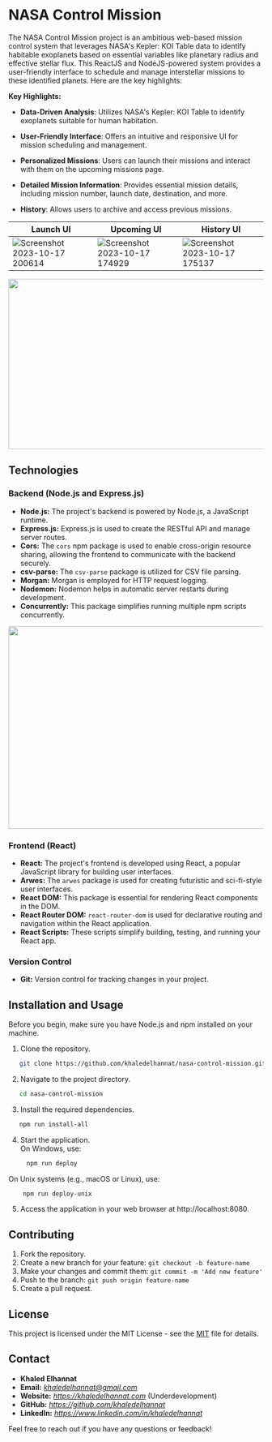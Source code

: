 # NASA Control Mission

The NASA Control Mission project is an ambitious web-based mission control system that leverages NASA's Kepler: KOI Table data to identify habitable exoplanets based on essential variables like planetary radius and effective stellar flux. This ReactJS and NodeJS-powered system provides a user-friendly interface to schedule and manage interstellar missions to these identified planets. Here are the key highlights:

**Key Highlights:**
- **Data-Driven Analysis**: Utilizes NASA's Kepler: KOI Table to identify exoplanets suitable for human habitation.

- **User-Friendly Interface**: Offers an intuitive and responsive UI for mission scheduling and management.

- **Personalized Missions**: Users can launch their missions and interact with them on the upcoming missions page.

- **Detailed Mission Information**: Provides essential mission details, including mission number, launch date, destination, and more.

- **History**: Allows users to archive and access previous missions.



|               Launch UI         |          Upcoming UI              |            History UI                |
| ----------------------------------- | ----------------------------------- | ----------------------------------- |
|![Screenshot 2023-10-17 200614](https://github.com/khaledelhannat/nasa-control-mission/assets/76536316/25be7af9-c4ff-4bca-b9bb-d18759ec82f6) | ![Screenshot 2023-10-17 174929](https://github.com/khaledelhannat/nasa-control-mission/assets/76536316/ac971f4d-e997-4f38-80fe-ec6268408b20) | ![Screenshot 2023-10-17 175137](https://github.com/khaledelhannat/nasa-control-mission/assets/76536316/05905584-636c-4348-9559-02baee7b89d9) |
<div align="center">
  <img src="https://github.com/khaledelhannat/nasa-control-mission/assets/76536316/92e1477f-18a2-40a7-8f24-dfc5aa8b4322" width="780" height="336">
</div>

## Technologies

### Backend (Node.js and Express.js)
- **Node.js:** The project's backend is powered by Node.js, a JavaScript runtime.
- **Express.js:** Express.js is used to create the RESTful API and manage server routes.
- **Cors:** The `cors` npm package is used to enable cross-origin resource sharing, allowing the frontend to communicate with the backend securely.
- **csv-parse:** The `csv-parse` package is utilized for CSV file parsing.
- **Morgan:** Morgan is employed for HTTP request logging.
- **Nodemon:** Nodemon helps in automatic server restarts during development.
- **Concurrently:** This package simplifies running multiple npm scripts concurrently.
<div align="center">
  <img src="https://github.com/khaledelhannat/nasa-control-mission/assets/76536316/76913566-4c8e-4abf-a097-a4ce75fb0cfa" width="700" height="400">
</div>

### Frontend (React)
- **React:** The project's frontend is developed using React, a popular JavaScript library for building user interfaces.
- **Arwes:** The `arwes` package is used for creating futuristic and sci-fi-style user interfaces.
- **React DOM:** This package is essential for rendering React components in the DOM.
- **React Router DOM:** `react-router-dom` is used for declarative routing and navigation within the React application.
- **React Scripts:** These scripts simplify building, testing, and running your React app.

### Version Control
- **Git:** Version control for tracking changes in your project.

## Installation and Usage 
Before you begin, make sure you have Node.js and npm installed on your machine.

1. Clone the repository.
```bash
   git clone https://github.com/khaledelhannat/nasa-control-mission.git
```
2. Navigate to the project directory.
```bash
   cd nasa-control-mission
```
3. Install the required dependencies.
```bash
   npm run install-all
```
4. Start the application.<br>
On Windows, use:
```bash
     npm run deploy
```
On Unix systems (e.g., macOS or Linux), use:
```bash
    npm run deploy-unix
```
5. Access the application in your web browser at http://localhost:8080.

## Contributing
1. Fork the repository.
2. Create a new branch for your feature: `git checkout -b feature-name`
3. Make your changes and commit them: `git commit -m 'Add new feature'`
4. Push to the branch: `git push origin feature-name`
5. Create a pull request.

## License
This project is licensed under the MIT License - see the [MIT](https://github.com/khaledelhannat/nasa-control-mission/blob/main/LICENSE) file for details.

## Contact

- **Khaled Elhannat**
- **Email:** *khaledelhannat@gmail.com*
- **Website:** *https://khaledelhannat.com* (Underdevelopment)
- **GitHub:** *https://github.com/khaledelhannat*
- **LinkedIn:** *https://www.linkedin.com/in/khaledelhannat*

Feel free to reach out if you have any questions or feedback!
